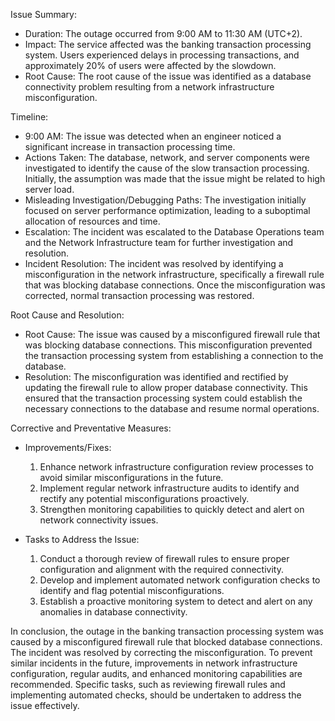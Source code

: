 Issue Summary:
- Duration: The outage occurred from 9:00 AM to 11:30 AM (UTC+2).
- Impact: The service affected was the banking transaction processing system. Users experienced delays in processing transactions, and approximately 20% of users were affected by the slowdown.
- Root Cause: The root cause of the issue was identified as a database connectivity problem resulting from a network infrastructure misconfiguration.

Timeline:
- 9:00 AM: The issue was detected when an engineer noticed a significant increase in transaction processing time.
- Actions Taken: The database, network, and server components were investigated to identify the cause of the slow transaction processing. Initially, the assumption was made that the issue might be related to high server load.
- Misleading Investigation/Debugging Paths: The investigation initially focused on server performance optimization, leading to a suboptimal allocation of resources and time.
- Escalation: The incident was escalated to the Database Operations team and the Network Infrastructure team for further investigation and resolution.
- Incident Resolution: The incident was resolved by identifying a misconfiguration in the network infrastructure, specifically a firewall rule that was blocking database connections. Once the misconfiguration was corrected, normal transaction processing was restored.

Root Cause and Resolution:
- Root Cause: The issue was caused by a misconfigured firewall rule that was blocking database connections. This misconfiguration prevented the transaction processing system from establishing a connection to the database.
- Resolution: The misconfiguration was identified and rectified by updating the firewall rule to allow proper database connectivity. This ensured that the transaction processing system could establish the necessary connections to the database and resume normal operations.

Corrective and Preventative Measures:
- Improvements/Fixes: 
  1. Enhance network infrastructure configuration review processes to avoid similar misconfigurations in the future.
  2. Implement regular network infrastructure audits to identify and rectify any potential misconfigurations proactively.
  3. Strengthen monitoring capabilities to quickly detect and alert on network connectivity issues.

- Tasks to Address the Issue:
  1. Conduct a thorough review of firewall rules to ensure proper configuration and alignment with the required connectivity.
  2. Develop and implement automated network configuration checks to identify and flag potential misconfigurations.
  3. Establish a proactive monitoring system to detect and alert on any anomalies in database connectivity.

In conclusion, the outage in the banking transaction processing system was caused by a misconfigured firewall rule that blocked database connections. The incident was resolved by correcting the misconfiguration. To prevent similar incidents in the future, improvements in network infrastructure configuration, regular audits, and enhanced monitoring capabilities are recommended. Specific tasks, such as reviewing firewall rules and implementing automated checks, should be undertaken to address the issue effectively.
